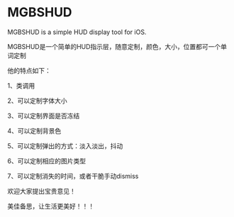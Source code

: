 # MGBSHUD
MGBSHUD is a simple HUD display tool for iOS.

MGBSHUD是一个简单的HUD指示层，随意定制，颜色，大小，位置都可一个单词定制

他的特点如下：

1、类调用

2、可以定制字体大小

3、可以定制界面是否冻结

4、可以定制背景色

5、可以定制弹出的方式：淡入淡出，抖动

6、可以定制相应的图片类型

7、可以定制消失的时间，或者干脆手动dismiss


欢迎大家提出宝贵意见！

美佳备思，让生活更美好！！！
